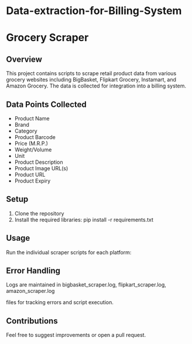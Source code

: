 # Data-extraction-for-Billing-System
# Grocery Scraper

## Overview
This project contains scripts to scrape retail product data from various grocery websites including BigBasket, Flipkart Grocery, Instamart, and Amazon Grocery. The data is collected for integration into a billing system.

## Data Points Collected
- Product Name
- Brand
- Category
- Product Barcode
- Price (M.R.P.)
- Weight/Volume
- Unit
- Product Description
- Product Image URL(s)
- Product URL
- Product Expiry

## Setup
1. Clone the repository
2. Install the required libraries:
   pip install -r requirements.txt

## Usage
Run the individual scraper scripts for each platform:

## Error Handling
Logs are maintained in 
bigbasket_scraper.log, 
flipkart_scraper.log,
amazon_scraper.log 

files for tracking errors and script execution.

## Contributions
Feel free to suggest improvements or open a pull request.
